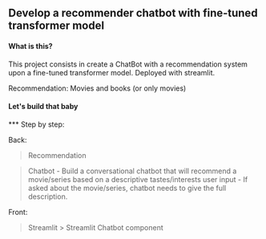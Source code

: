 ## Develop a recommender chatbot with fine-tuned transformer model

#### **What is this?**
This project consists in create a ChatBot with a recommendation system upon a fine-tuned transformer model. Deployed with streamlit.

Recommendation: Movies and books (or only movies)

#### Let's build that baby
*** Step by step:

Back:
> Recommendation 

> Chatbot 
    - Build a conversational chatbot that will recommend a movie/series based on a descriptive tastes/interests user input
    - If asked about the movie/series, chatbot needs to give the full description.  

Front:
> Streamlit
    > Streamlit Chatbot component
